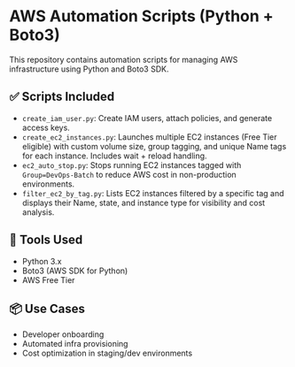 # AWS Automation Scripts (Python + Boto3)

This repository contains automation scripts for managing AWS infrastructure using Python and Boto3 SDK.

## ✅ Scripts Included

- `create_iam_user.py`: Create IAM users, attach policies, and generate access keys.
- `create_ec2_instances.py`: Launches multiple EC2 instances (Free Tier eligible) with custom volume size, group tagging, and unique Name tags for each instance. Includes wait + reload handling.
- `ec2_auto_stop.py`: Stops running EC2 instances tagged with `Group=DevOps-Batch` to reduce AWS cost in non-production environments.
- `filter_ec2_by_tag.py`: Lists EC2 instances filtered by a specific tag and displays their Name, state, and instance type for visibility and cost analysis.

## 🔧 Tools Used

- Python 3.x
- Boto3 (AWS SDK for Python)
- AWS Free Tier

## 📦 Use Cases

- Developer onboarding
- Automated infra provisioning
- Cost optimization in staging/dev environments

